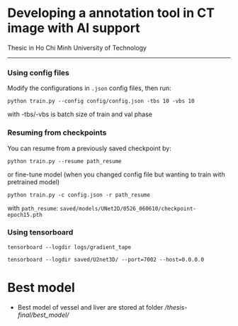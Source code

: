 # Developing a annotation tool in CT image with AI support
Thesic in Ho Chi Minh University of Technology

---
### Using config files
Modify the configurations in `.json` config files, then run:

  ```
  python train.py --config config/config.json -tbs 10 -vbs 10
  ```
with -tbs/-vbs is batch size of train and val phase

### Resuming from checkpoints
You can resume from a previously saved checkpoint by:

  ```
  python train.py --resume path_resume
  ```
  or fine-tune model (when you changed config file but wanting to train with pretrained model)
  ```
  python train.py -c config.json -r path_resume 
  ```
  with `path_resume`: `saved/models/UNet2D/0526_060610/checkpoint-epoch15.pth`

### Using tensorboard
```
tensorboard --logdir logs/gradient_tape

tensorboard --logdir saved/U2net3D/ --port=7002 --host=0.0.0.0
```

# Best model
- Best model of vessel and liver are stored at folder */thesis-final/best_model/*